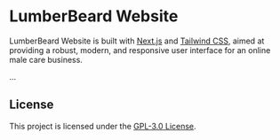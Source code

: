 # LumberBeard Website

LumberBeard Website is built with [Next.js](https://nextjs.org/) and [Tailwind CSS](https://tailwindcss.com/), aimed at providing a robust, modern, and responsive user interface for an online male care business.

...

## License

This project is licensed under the [GPL-3.0 License](./LICENSE).

<!-- UPDATE -->
<!--
    Home page:  - Fix items
    README: Update README file
-->
